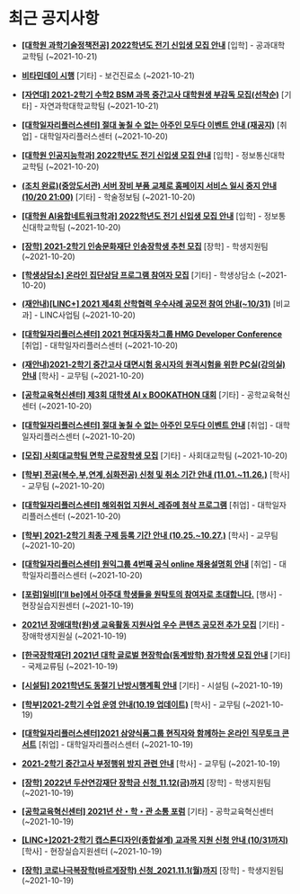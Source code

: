 # 최근 공지사항

* **[[대학원 과학기술정책전공] 2022학년도 전기 신입생 모집 안내](http://ajou.ac.kr/kr/ajou/notice.do?mode=view&amp;articleNo=114138&amp;article.offset=0&amp;articleLimit=30)**
 [입학] - 공과대학교학팀 (~2021-10-21)

* **[비타민데이 시행](http://ajou.ac.kr/kr/ajou/notice.do?mode=view&amp;articleNo=114137&amp;article.offset=0&amp;articleLimit=30)**
 [기타] - 보건진료소 (~2021-10-21)

* **[[자연대] 2021-2학기 수학2 BSM 과목 중간고사 대학원생 부감독 모집(선착순)](http://ajou.ac.kr/kr/ajou/notice.do?mode=view&amp;articleNo=114133&amp;article.offset=0&amp;articleLimit=30)**
 [기타] - 자연과학대학교학팀 (~2021-10-21)

* **[[대학일자리플러스센터] 절대 놓칠 수 없는 아주인 모두다 이벤트 안내 (재공지)](http://ajou.ac.kr/kr/ajou/notice.do?mode=view&amp;articleNo=114128&amp;article.offset=0&amp;articleLimit=30)**
 [취업] - 대학일자리플러스센터 (~2021-10-20)

* **[[대학원 인공지능학과] 2022학년도 전기 신입생 모집 안내](http://ajou.ac.kr/kr/ajou/notice.do?mode=view&amp;articleNo=114126&amp;article.offset=0&amp;articleLimit=30)**
 [입학] - 정보통신대학 교학팀 (~2021-10-20)

* **[(조치 완료)(중앙도서관) 서버 장비 부품 교체로 홈페이지 서비스 일시 중지 안내 (10/20 21:00)](http://ajou.ac.kr/kr/ajou/notice.do?mode=view&amp;articleNo=114125&amp;article.offset=0&amp;articleLimit=30)**
 [기타] - 학술정보팀 (~2021-10-20)

* **[[대학원 AI융합네트워크학과] 2022학년도 전기 신입생 모집 안내](http://ajou.ac.kr/kr/ajou/notice.do?mode=view&amp;articleNo=114124&amp;article.offset=0&amp;articleLimit=30)**
 [입학] - 정보통신대학교학팀 (~2021-10-20)

* **[[장학] 2021-2학기 인송문화재단 인송장학생 추천 모집](http://ajou.ac.kr/kr/ajou/notice.do?mode=view&amp;articleNo=114123&amp;article.offset=0&amp;articleLimit=30)**
 [장학] - 학생지원팀 (~2021-10-20)

* **[[학생상담소] 온라인 집단상담 프로그램 참여자 모집](http://ajou.ac.kr/kr/ajou/notice.do?mode=view&amp;articleNo=114103&amp;article.offset=0&amp;articleLimit=30)**
 [기타] - 학생상담소 (~2021-10-20)

* **[(재안내)[LINC+] 2021 제4회 산학협력 우수사례 공모전 참여 안내(~10/31)](http://ajou.ac.kr/kr/ajou/notice.do?mode=view&amp;articleNo=114100&amp;article.offset=0&amp;articleLimit=30)**
 [비교과] - LINC사업팀 (~2021-10-20)

* **[[대학일자리플러스센터] 2021 현대자동차그룹 HMG Developer Conference](http://ajou.ac.kr/kr/ajou/notice.do?mode=view&amp;articleNo=114088&amp;article.offset=0&amp;articleLimit=30)**
 [취업] - 대학일자리플러스센터 (~2021-10-20)

* **[(재안내)2021-2학기 중간고사 대면시험 응시자의 원격시험을 위한 PC실(강의실) 안내](http://ajou.ac.kr/kr/ajou/notice.do?mode=view&amp;articleNo=114086&amp;article.offset=0&amp;articleLimit=30)**
 [학사] - 교무팀 (~2021-10-20)

* **[[공학교육혁신센터] 제3회 대학생 AI x BOOKATHON 대회](http://ajou.ac.kr/kr/ajou/notice.do?mode=view&amp;articleNo=114085&amp;article.offset=0&amp;articleLimit=30)**
 [기타] - 공학교육혁신센터 (~2021-10-20)

* **[[대학일자리플러스센터] 절대 놓칠 수 없는 아주인 모두다 이벤트 안내](http://ajou.ac.kr/kr/ajou/notice.do?mode=view&amp;articleNo=114084&amp;article.offset=0&amp;articleLimit=30)**
 [취업] - 대학일자리플러스센터 (~2021-10-20)

* **[[모집] 사회대교학팀 면학 근로장학생 모집](http://ajou.ac.kr/kr/ajou/notice.do?mode=view&amp;articleNo=114083&amp;article.offset=0&amp;articleLimit=30)**
 [기타] - 사회대교학팀 (~2021-10-20)

* **[[학부] 전공(복수,부,연계,심화전공) 신청 및 취소 기간 안내 (11.01.~11.26.)](http://ajou.ac.kr/kr/ajou/notice.do?mode=view&amp;articleNo=114082&amp;article.offset=0&amp;articleLimit=30)**
 [학사] - 교무팀 (~2021-10-20)

* **[[대학일자리플러스센터] 해외취업 지원서_레쥬메 첨삭 프로그램](http://ajou.ac.kr/kr/ajou/notice.do?mode=view&amp;articleNo=114080&amp;article.offset=0&amp;articleLimit=30)**
 [취업] - 대학일자리플러스센터 (~2021-10-20)

* **[[학부] 2021-2학기 최종 구제 등록 기간 안내 (10.25.~10.27.)](http://ajou.ac.kr/kr/ajou/notice.do?mode=view&amp;articleNo=114078&amp;article.offset=0&amp;articleLimit=30)**
 [학사] - 교무팀 (~2021-10-20)

* **[[대학일자리플러스센터] 원익그룹 4번째 공식 online 채용설명회 안내](http://ajou.ac.kr/kr/ajou/notice.do?mode=view&amp;articleNo=114077&amp;article.offset=0&amp;articleLimit=30)**
 [취업] - 대학일자리플러스센터 (~2021-10-20)

* **[[포럼]일비[I’ll be]에서 아주대 학생들을 원탁토의 참여자로 초대합니다.](http://ajou.ac.kr/kr/ajou/notice.do?mode=view&amp;articleNo=114071&amp;article.offset=0&amp;articleLimit=30)**
 [행사] - 현장실습지원센터 (~2021-10-19)

* **[2021년 장애대학(원)생 교육활동 지원사업 우수 콘텐츠 공모전 추가 모집](http://ajou.ac.kr/kr/ajou/notice.do?mode=view&amp;articleNo=114069&amp;article.offset=0&amp;articleLimit=30)**
 [기타] - 장애학생지원실 (~2021-10-19)

* **[[한국장학재단] 2021년 대학 글로벌 현장학습(동계방학) 참가학생 모집 안내](http://ajou.ac.kr/kr/ajou/notice.do?mode=view&amp;articleNo=114062&amp;article.offset=0&amp;articleLimit=30)**
 [기타] - 국제교류팀 (~2021-10-19)

* **[[시설팀] 2021학년도 동절기 난방시행계획 안내](http://ajou.ac.kr/kr/ajou/notice.do?mode=view&amp;articleNo=114059&amp;article.offset=0&amp;articleLimit=30)**
 [기타] - 시설팀 (~2021-10-19)

* **[[학부]2021-2학기 수업 운영 안내(10.19 업데이트)](http://ajou.ac.kr/kr/ajou/notice.do?mode=view&amp;articleNo=114058&amp;article.offset=0&amp;articleLimit=30)**
 [학사] - 교무팀 (~2021-10-19)

* **[[대학일자리플러스센터]2021 삼양식품그룹 현직자와 함께하는 온라인 직무토크 콘서트](http://ajou.ac.kr/kr/ajou/notice.do?mode=view&amp;articleNo=114054&amp;article.offset=0&amp;articleLimit=30)**
 [취업] - 대학일자리플러스센터 (~2021-10-19)

* **[2021-2학기 중간고사 부정행위 방지 관련 안내](http://ajou.ac.kr/kr/ajou/notice.do?mode=view&amp;articleNo=114053&amp;article.offset=0&amp;articleLimit=30)**
 [학사] - 교무팀 (~2021-10-19)

* **[[장학] 2022년 두산연강재단 장학금 신청_11.12(금)까지](http://ajou.ac.kr/kr/ajou/notice.do?mode=view&amp;articleNo=114052&amp;article.offset=0&amp;articleLimit=30)**
 [장학] - 학생지원팀 (~2021-10-19)

* **[[공학교육혁신센터] 2021년 산・학・관 소통 포럼](http://ajou.ac.kr/kr/ajou/notice.do?mode=view&amp;articleNo=114051&amp;article.offset=0&amp;articleLimit=30)**
 [기타] - 공학교육혁신센터 (~2021-10-19)

* **[[LINC+]2021-2학기 캡스톤디자인(종합설계) 교과목 지원 신청 안내 (10/31까지)](http://ajou.ac.kr/kr/ajou/notice.do?mode=view&amp;articleNo=114050&amp;article.offset=0&amp;articleLimit=30)**
 [학사] - 현장실습지원센터 (~2021-10-19)

* **[[장학] 코로나극복장학(바르게장학) 신청_2021.11.1(월)까지](http://ajou.ac.kr/kr/ajou/notice.do?mode=view&amp;articleNo=114049&amp;article.offset=0&amp;articleLimit=30)**
 [장학] - 학생지원팀 (~2021-10-19)
